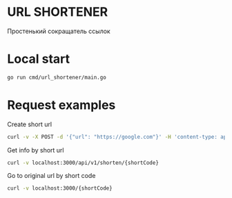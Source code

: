 # URL SHORTENER
Простенький сокращатель ссылок

# Local start
```bash
go run cmd/url_shortener/main.go
```

# Request examples
Create short url
```bash
curl -v -X POST -d '{"url": "https://google.com"}' -H 'content-type: application/json' localhost:3000/api/v1/shorten
```

Get info by short url
```bash
curl -v localhost:3000/api/v1/shorten/{shortCode}
```

Go to original url by short code
```bash
curl -v localhost:3000/{shortCode}
```
